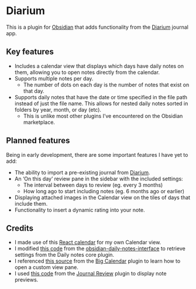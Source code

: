 # Diarium
This is a plugin for [Obsidian](https://obsidian.md) that adds functionality from the [Diarium](https://diariumapp.com/) journal app.
## Key features
- Includes a calendar view that displays which days have daily notes on them, allowing you to open notes directly from the calendar.
- Supports multiple notes per day.
	- The number of dots on each day is the number of notes that exist on that day.
- Supports daily notes that have the date or time specified in the file path instead of just the file name. This allows for nested daily notes sorted in folders by year, month, or day (etc).
	- This is unlike most other plugins I’ve encountered on the Obsidian marketplace.
## Planned features
Being in early development, there are some important features I have yet to add:
- The ability to import a pre-existing journal from [Diarium](https://diariumapp.com/).
- An ‘On this day’ review pane in the sidebar with the included settings:
	- The interval between days to review (eg. every 3 months)
	- How long ago to start including notes (eg. 6 months ago or earlier)
- Displaying attached images in the Calendar view on the tiles of days that include them.
- Functionality to insert a dynamic rating into your note.
## Credits
- I made use of this [React calendar](https://github.com/wojtekmaj/react-calendar#readme) for my own Calendar view.
- I modified [this code](https://github.com/liamcain/obsidian-daily-notes-interface/blob/123969e461b7b0927c91fe164a77da05f43aba6a/src/settings.ts#L22-L47) from the [obsidian-daily-notes-interface](https://github.com/liamcain/obsidian-daily-notes-interface) to retrieve settings from the Daily notes core plugin.
- I referenced [this source](https://github.com/Quorafind/Obsidian-Big-Calendar/blob/43a986eed3159ed60e4d54efa6c1840dd6af102c/src/index.ts#L65-L76) from the [Big Calendar](obsidian://show-plugin?id=big-calendar) plugin to learn how to open a custom view pane.
- I used [this code](https://github.com/Kageetai/obsidian-plugin-journal-review/blob/33a69940a5fcb5cb0eb45d34fca619f570ab5854/src/components/NotePreview.tsx) from the [Journal Review](obsidian://show-plugin?id=journal-review) plugin to display note previews.